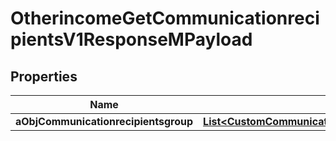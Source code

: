 

# OtherincomeGetCommunicationrecipientsV1ResponseMPayload

## Properties

Name | Type | Description | Notes
------------ | ------------- | ------------- | -------------
**aObjCommunicationrecipientsgroup** | [**List&lt;CustomCommunicationrecipientsgroupResponse&gt;**](CustomCommunicationrecipientsgroupResponse.md) |  | 




